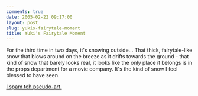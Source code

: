 ```yaml
---
comments: true
date: 2005-02-22 09:17:00
layout: post
slug: yukis-fairytale-moment
title: Yuki's Fairytale Moment
---
```


For the third time in two days, it's snowing outside...  That thick, fairytale-like snow that blows around on the breeze as it drifts towards the ground - that kind of snow that barely looks real, it looks like the only place it belongs is in the props department for a movie company.  It's the kind of snow I feel blessed to have seen.  

<a href="/characters/snowdrift-art.jpg">I spam teh pseudo-art.</a>
